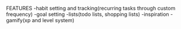 FEATURES
-habit setting and tracking(recurring tasks through custom frequency)
-goal setting
-lists(todo lists, shopping lists)
-inspiration
-gamify(xp and level system)